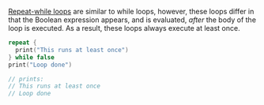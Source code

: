 [Repeat-while loops][repeat-loops] are similar to while loops, however, these loops differ in that the Boolean expression appears, and is evaluated, _after_ the body of the loop is executed. As a result, these loops always execute at least once.

```swift
repeat {
  print("This runs at least once")
} while false
print("Loop done")

// prints:
// This runs at least once
// Loop done
```

[repeat-loops]: https://docs.swift.org/swift-book/LanguageGuide/ControlFlow.html#ID126
